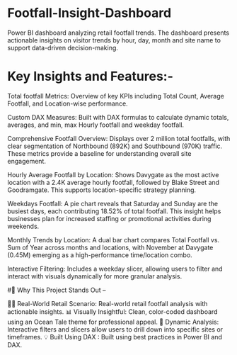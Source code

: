 # Footfall-Insight-Dashboard
Power BI dashboard analyzing retail footfall trends. The dashboard presents actionable insights on visitor trends by hour, day, month and site name to support data-driven decision-making. 
# Key Insights and Features:-
Total footfall Metrics:  Overview of key KPIs including Total Count, Average Footfall, and Location-wise performance. 

Custom DAX Measures:  Built with DAX formulas to calculate dynamic totals, averages, and min, max Hourly footfall and weekday footfall. 

Comprehensive Footfall Overview: Displays over 2 million total footfalls, with clear segmentation of Northbound (892K) and Southbound (970K) traffic. These metrics provide a baseline for understanding overall site engagement. 

Hourly Average Footfall by Location: Shows Davygate as the most active location with a 2.4K average hourly footfall, followed by Blake Street and Goodramgate. This supports location-specific strategy planning. 

Weekdays Footfall: A pie chart reveals that Saturday and Sunday are the busiest days, each contributing 18.52% of total footfall. This insight helps businesses plan for increased staffing or promotional activities during weekends. 

Monthly Trends by Location: A dual bar chart compares Total Footfall vs. Sum of Year across months and locations, with November at Davygate (0.45M) emerging as a high-performance time/location combo. 

Interactive Filtering: Includes a weekday slicer, allowing users to filter and interact with visuals dynamically for more granular analysis. 

#🌟 Why This Project Stands Out – 

🚶‍♀️ Real-World Retail Scenario: Real-world retail footfall analysis with actionable insights. 
 📊 Visually Insightful: Clean, color-coded dashboard using an Ocean Tale theme for professional appeal. 
 🧩 Dynamic Analysis: Interactive filters and slicers allow users to drill down into specific sites or timeframes. 
 💡 Built  Using DAX : Built using best practices in Power BI and DAX. 

 
